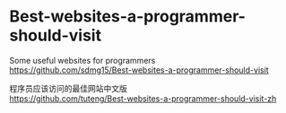 # Best-websites-a-programmer-should-visit
Some useful websites for programmers <br />
https://github.com/sdmg15/Best-websites-a-programmer-should-visit

程序员应该访问的最佳网站中文版<br />
https://github.com/tuteng/Best-websites-a-programmer-should-visit-zh

